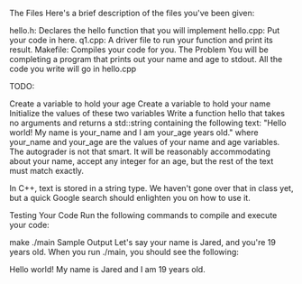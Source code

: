 The Files
Here's a brief description of the files you've been given:

hello.h: Declares the hello function that you will implement
hello.cpp: Put your code in here.
q1.cpp: A driver file to run your function and print its result.
Makefile: Compiles your code for you.
The Problem
You will be completing a program that prints out your name and age to stdout. All the code you write will go in hello.cpp

TODO:

Create a variable to hold your age
Create a variable to hold your name
Initialize the values of these two variables
Write a function hello that takes no arguments and returns a std::string containing the following text: "Hello world! My name is your_name and I am your_age years old." where your_name and your_age are the values of your name and age variables.
The autograder is not that smart. It will be reasonably accommodating about your name, accept any integer for an age, but the rest of the text must match exactly.

In C++, text is stored in a string type. We haven't gone over that in class yet, but a quick Google search should enlighten you on how to use it.

Testing Your Code
Run the following commands to compile and execute your code:

make
./main
Sample Output
Let's say your name is Jared, and you're 19 years old. When you run ./main, you should see the following:

Hello world! My name is Jared and I am 19 years old.
